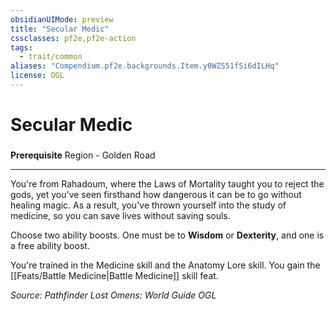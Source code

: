 ```yaml
---
obsidianUIMode: preview
title: "Secular Medic"
cssclasses: pf2e,pf2e-action
tags:
  - trait/common
aliases: "Compendium.pf2e.backgrounds.Item.y0WZS51fSi6dILHq"
license: OGL
---
```

# Secular Medic

### 






**Prerequisite** Region - Golden Road

* * *

You're from Rahadoum, where the Laws of Mortality taught you to reject the gods, yet you've seen firsthand how dangerous it can be to go without healing magic. As a result, you've thrown yourself into the study of medicine, so you can save lives without saving souls.

Choose two ability boosts. One must be to **Wisdom** or **Dexterity**, and one is a free ability boost.

You're trained in the Medicine skill and the Anatomy Lore skill. You gain the [[Feats/Battle Medicine|Battle Medicine]] skill feat.

*Source: Pathfinder Lost Omens: World Guide*
*OGL*